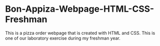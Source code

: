 # Bon-Appiza-Webpage-HTML-CSS-Freshman
This is a pizza order webpage that is created with HTML and CSS. This is one of our laboratory exercise during my freshman year.
